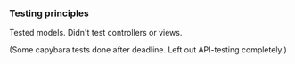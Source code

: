 ### Testing principles

Tested models.
Didn't test controllers or views.

(Some capybara tests done after deadline. Left out API-testing completely.)
